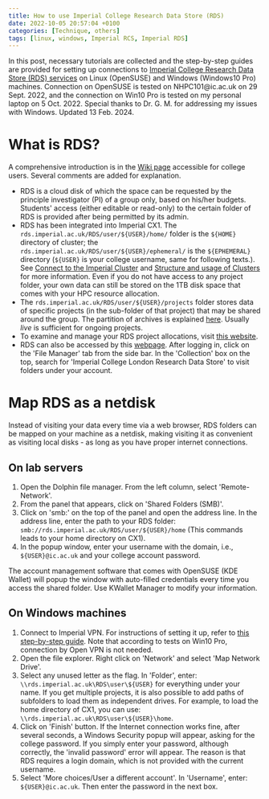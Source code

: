 ```yaml
---
title: How to use Imperial College Research Data Store (RDS)
date: 2022-10-05 20:57:04 +0100
categories: [Technique, others]
tags: [linux, windows, Imperial RCS, Imperial RDS]
---
```


In this post, necessary tutorials are collected and the step-by-step guides are provided for setting up connections to [Imperial College Research Data Store (RDS) services](https://www.imperial.ac.uk/admin-services/ict/self-service/research-support/rcs/service-offering/rds/) on Linux (OpenSUSE) and Windows (Windows10 Pro) machines. Connection on OpenSUSE is tested on NHPC101\@ic.ac.uk on 29 Sept. 2022, and the connection on Win10 Pro is tested on my personal laptop on 5 Oct. 2022. Special thanks to Dr. G. M. for addressing my issues with Windows. Updated 13 Feb. 2024.


# What is RDS?

A comprehensive introduction is in the [Wiki page](https://icl-rcs-user-guide.readthedocs.io/en/latest/rds/) accessible for college users. Several comments are added for explanation. 

- RDS is a cloud disk of which the space can be requested by the principle investigator (PI) of a group only, based on his/her budgets. Students' access (either editable or read-only) to the certain folder of RDS is provided after being permitted by its admin.  
- RDS has been integrated into Imperial CX1. The `rds.imperial.ac.uk/RDS/user/${USER}/home/` folder is the `${HOME}` directory of cluster; the `rds.imperial.ac.uk/RDS/user/${USER}/ephemeral/` is the `${EPHEMERAL}` directory (`${USER}` is your college username, same for following texts.). See [Connect to the Imperial Cluster](https://spica-vir.github.io/posts/Connect-to-the-Imperial-Cluster/) and [Structure and usage of Clusters](https://spica-vir.github.io/posts/Structure-and-usage-of-clusters/#secure-your-storage-work-directory-and-home-directory) for more information. Even if you do not have access to any project folder, your own data can still be stored on the 1TB disk space that comes with your HPC resource allocation.  
- The `rds.imperial.ac.uk/RDS/user/${USER}/projects` folder stores data of specific projects (in the sub-folder of that project) that may be shared around the group. The partition of archives is explained [here](https://icl-rcs-user-guide.readthedocs.io/en/latest/rds/managing/disk-space/). Usually *live* is sufficient for ongoing projects.  
- To examine and manage your RDS project allocations, visit [this website](https://selfservice.rcs.imperial.ac.uk/rds/manage/projects/).  
- RDS can also be accessed by this [webpage](https://www.globus.org/). After logging in, click on the 'File Manager' tab from the side bar. In the 'Collection' box on the top, search for 'Imperial College London Research Data Store' to visit folders under your account.  

# Map RDS as a netdisk

Instead of visiting your data every time via a web browser, RDS folders can be mapped on your machine as a netdisk, making visiting it as convenient as visiting local disks - as long as you have proper internet connections. 

## On lab servers

1. Open the Dolphin file manager. From the left column, select 'Remote-Network'.  
2. From the panel that appears, click on 'Shared Folders (SMB)'.  
3. Click on 'smb:' on the top of the panel and open the address line. In the address line, enter the path to your RDS folder: `smb://rds.imperial.ac.uk/RDS/user/${USER}/home` (This commands leads to your home directory on CX1).  
4. In the popup window, enter your username with the domain, i.e., `${USER}@ic.ac.uk` and your college account password.

The account management software that comes with OpenSUSE (KDE Wallet) will popup the window with auto-filled credentials every time you access the shared folder. Use KWallet Manager to modify your information.

## On Windows machines

1. Connect to Imperial VPN. For instructions of setting it up, refer to [this step-by-step guide](https://www.imperial.ac.uk/admin-services/ict/self-service/connect-communicate/remote-access/virtual-private-network-vpn/). Note that according to tests on Win10 Pro, connection by Open VPN is not needed.  
2. Open the file explorer. Right click on 'Network' and select 'Map Network Drive'.  
3. Select any unused letter as the flag. In 'Folder', enter: `\\rds.imperial.ac.uk\RDS\user\${USER}` for everything under your name. If you get multiple projects, it is also possible to add paths of subfolders to load them as independent drives. For example, to load the home directory of CX1, you can use: `\\rds.imperial.ac.uk\RDS\user\${USER}\home`.  
4. Click on 'Finish' button. If the Internet connection works fine, after several seconds, a Windows Security popup will appear, asking for the college password. If you simply enter your password, although correctly, the 'invalid password' error will appear. The reason is that RDS requires a login domain, which is not provided with the current username.  
5. Select 'More choices/User a different account'. In 'Username', enter: `${USER}@ic.ac.uk`. Then enter the password in the next box.  


